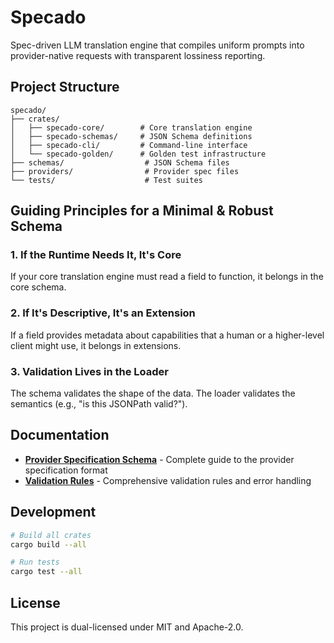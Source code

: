 # Specado

Spec-driven LLM translation engine that compiles uniform prompts into provider-native requests with transparent lossiness reporting.

## Project Structure

```
specado/
├── crates/
│   ├── specado-core/        # Core translation engine
│   ├── specado-schemas/     # JSON Schema definitions
│   ├── specado-cli/         # Command-line interface
│   └── specado-golden/      # Golden test infrastructure
├── schemas/                  # JSON Schema files
├── providers/                # Provider spec files
└── tests/                    # Test suites
```

## Guiding Principles for a Minimal & Robust Schema

### 1. If the Runtime Needs It, It's Core
If your core translation engine must read a field to function, it belongs in the core schema.

### 2. If It's Descriptive, It's an Extension
If a field provides metadata about capabilities that a human or a higher-level client might use, it belongs in extensions.

### 3. Validation Lives in the Loader
The schema validates the shape of the data. The loader validates the semantics (e.g., "is this JSONPath valid?").

## Documentation

- **[Provider Specification Schema](docs/provider-spec-v2-simplified.md)** - Complete guide to the provider specification format
- **[Validation Rules](docs/validation-rules.md)** - Comprehensive validation rules and error handling

## Development

```bash
# Build all crates
cargo build --all

# Run tests
cargo test --all
```


## License

This project is dual-licensed under MIT and Apache-2.0.